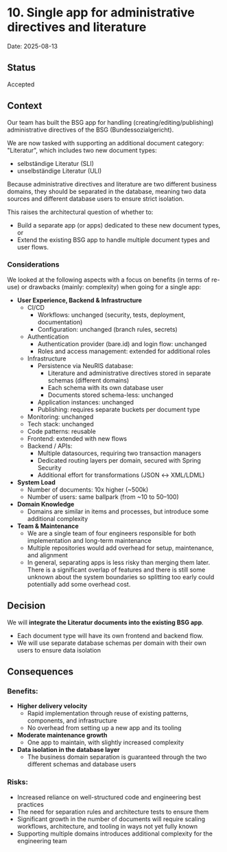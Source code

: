 # 10. Single app for administrative directives and literature

Date: 2025-08-13

## Status

Accepted 

## Context

Our team has built the BSG app for handling (creating/editing/publishing) administrative directives of the BSG (Bundessozialgericht).

We are now tasked with supporting an additional document category: "Literatur", which includes two new document types:
  - selbständige Literatur (SLI)
  - unselbständige Literatur (ULI)

Because administrative directives and literature are two different business domains, they should be separated in the database, meaning two data sources and different database users to ensure strict isolation.

This raises the architectural question of whether to:
- Build a separate app (or apps) dedicated to these new document types, or
- Extend the existing BSG app to handle multiple document types and user flows.

### Considerations

We looked at the following aspects with a focus on benefits (in terms of re-use) or drawbacks (mainly: complexity) when going for a single app:

- **User Experience, Backend & Infrastructure**
  - CI/CD 
    - Workflows: unchanged (security, tests, deployment, documentation)
    - Configuration: unchanged (branch rules, secrets)
  - Authentication
    - Authentication provider (bare.id) and login flow: unchanged
    - Roles and access management: extended for additional roles
  - Infrastructure
    - Persistence via NeuRIS database:
      - Literature and administrative directives stored in separate schemas (different domains)
      - Each schema with its own database user
      - Documents stored schema-less: unchanged
    - Application instances: unchanged
    - Publishing: requires separate buckets per document type
  - Monitoring: unchanged
  - Tech stack: unchanged
  - Code patterns: reusable
  - Frontend: extended with new flows
  - Backend / APIs:
    - Multiple datasources, requiring two transaction managers
    - Dedicated routing layers per domain, secured with Spring Security
    - Additional effort for transformations (JSON ↔ XML/LDML)
- **System Load**
  - Number of documents: 10x higher (~500k)
  - Number of users: same ballpark (from ~10 to 50–100)
- **Domain Knowledge**
  - Domains are similar in items and processes, but introduce some additional complexity
- **Team & Maintenance**
  - We are a single team of four engineers responsible for both implementation and long-term maintenance
  - Multiple repositories would add overhead for setup, maintenance, and alignment
  - In general, separating apps is less risky than merging them later. There is a significant overlap of features and there is still some unknown about the system boundaries so splitting too early could potentially add some overhead cost.

## Decision

We will **integrate the Literatur documents into the existing BSG app**.
- Each document type will have its own frontend and backend flow.
- We will use separate database schemas per domain with their own users to ensure data isolation

## Consequences

### Benefits:
- **Higher delivery velocity**
  - Rapid implementation through reuse of existing patterns, components, and infrastructure
  - No overhead from setting up a new app and its tooling
- **Moderate maintenance growth**
  - One app to maintain, with slightly increased complexity
- **Data isolation in the database layer**
  - The business domain separation is guaranteed through the two different schemas and database users

### Risks:
- Increased reliance on well-structured code and engineering best practices
- The need for separation rules and architecture tests to ensure them
- Significant growth in the number of documents will require scaling workflows, architecture, and tooling in ways not yet fully known
- Supporting multiple domains introduces additional complexity for the engineering team
